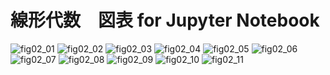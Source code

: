 線形代数　図表 for Jupyter Notebook
===

<img src="fig02_01.png" title="fig02_01" />
<img src="fig02_02.png" title="fig02_02" />
<img src="fig02_03.png" title="fig02_03" />
<img src="fig02_04.png" title="fig02_04" />
<img src="fig02_05.png" title="fig02_05" />
<img src="fig02_06.png" title="fig02_06" />
<img src="fig02_07.png" title="fig02_07" />
<img src="fig02_08.png" title="fig02_08" />
<img src="fig02_09.png" title="fig02_09" />
<img src="fig02_10.png" title="fig02_10" />
<img src="fig02_11.png" title="fig02_11" />
